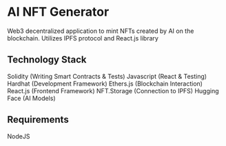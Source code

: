 # AI NFT Generator
Web3 decentralized application to mint NFTs created by AI on the blockchain. Utilizes IPFS protocol and React.js library

## Technology Stack
  Solidity (Writing Smart Contracts & Tests)
  Javascript (React & Testing)
  Hardhat (Development Framework)
  Ethers.js (Blockchain Interaction)
  React.js (Frontend Framework)
  NFT.Storage (Connection to IPFS)
  Hugging Face (AI Models)
## Requirements
NodeJS
